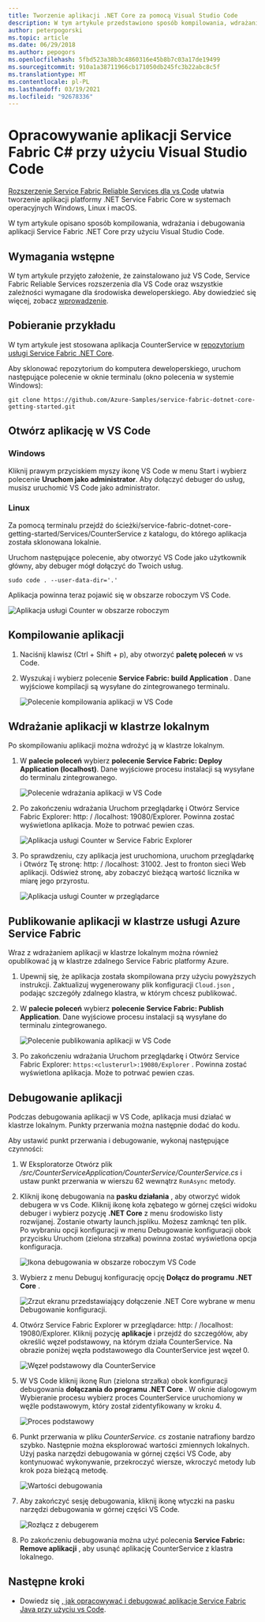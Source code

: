 ```yaml
---
title: Tworzenie aplikacji .NET Core za pomocą Visual Studio Code
description: W tym artykule przedstawiono sposób kompilowania, wdrażania i debugowania aplikacji .NET Core Service Fabric przy użyciu Visual Studio Code.
author: peterpogorski
ms.topic: article
ms.date: 06/29/2018
ms.author: pepogors
ms.openlocfilehash: 5fbd523a38b3c4860316e45b8b7c03a17de19499
ms.sourcegitcommit: 910a1a38711966cb171050db245fc3b22abc8c5f
ms.translationtype: MT
ms.contentlocale: pl-PL
ms.lasthandoff: 03/19/2021
ms.locfileid: "92678336"
---
```

# <a name="develop-c-service-fabric-applications-with-visual-studio-code"></a>Opracowywanie aplikacji Service Fabric C# przy użyciu Visual Studio Code

[Rozszerzenie Service Fabric Reliable Services dla vs Code](https://marketplace.visualstudio.com/items?itemName=ms-azuretools.vscode-service-fabric-reliable-services) ułatwia tworzenie aplikacji platformy .NET Service Fabric Core w systemach operacyjnych Windows, Linux i macOS.

W tym artykule opisano sposób kompilowania, wdrażania i debugowania aplikacji Service Fabric .NET Core przy użyciu Visual Studio Code.

## <a name="prerequisites"></a>Wymagania wstępne

W tym artykule przyjęto założenie, że zainstalowano już VS Code, Service Fabric Reliable Services rozszerzenia dla VS Code oraz wszystkie zależności wymagane dla środowiska deweloperskiego. Aby dowiedzieć się więcej, zobacz [wprowadzenie](./service-fabric-get-started-vs-code.md#prerequisites).

## <a name="download-the-sample"></a>Pobieranie przykładu
W tym artykule jest stosowana aplikacja CounterService w [repozytorium usługi Service Fabric .NET Core](https://github.com/Azure-Samples/service-fabric-dotnet-core-getting-started). 

Aby sklonować repozytorium do komputera deweloperskiego, uruchom następujące polecenie w oknie terminalu (okno polecenia w systemie Windows):

```
git clone https://github.com/Azure-Samples/service-fabric-dotnet-core-getting-started.git
```

## <a name="open-the-application-in-vs-code"></a>Otwórz aplikację w VS Code

### <a name="windows"></a>Windows
Kliknij prawym przyciskiem myszy ikonę VS Code w menu Start i wybierz polecenie **Uruchom jako administrator**. Aby dołączyć debuger do usług, musisz uruchomić VS Code jako administrator.

### <a name="linux"></a>Linux
Za pomocą terminalu przejdź do ścieżki/service-fabric-dotnet-core-getting-started/Services/CounterService z katalogu, do którego aplikacja została sklonowana lokalnie.

Uruchom następujące polecenie, aby otworzyć VS Code jako użytkownik główny, aby debuger mógł dołączyć do Twoich usług.
```
sudo code . --user-data-dir='.'
```

Aplikacja powinna teraz pojawić się w obszarze roboczym VS Code.

![Aplikacja usługi Counter w obszarze roboczym](./media/service-fabric-develop-csharp-applications-with-vs-code/counter-service-application-in-workspace.png)

## <a name="build-the-application"></a>Kompilowanie aplikacji
1. Naciśnij klawisz (Ctrl + Shift + p), aby otworzyć **paletę poleceń** w vs Code.
2. Wyszukaj i wybierz polecenie **Service Fabric: build Application** . Dane wyjściowe kompilacji są wysyłane do zintegrowanego terminalu.

   ![Polecenie kompilowania aplikacji w VS Code](./media/service-fabric-develop-csharp-applications-with-vs-code/sf-build-application.png)

## <a name="deploy-the-application-to-the-local-cluster"></a>Wdrażanie aplikacji w klastrze lokalnym
Po skompilowaniu aplikacji można wdrożyć ją w klastrze lokalnym. 

1. W **palecie poleceń** wybierz **polecenie Service Fabric: Deploy Application (localhost)**. Dane wyjściowe procesu instalacji są wysyłane do terminalu zintegrowanego.

   ![Polecenie wdrażania aplikacji w VS Code](./media/service-fabric-develop-csharp-applications-with-vs-code/sf-deploy-application.png)

4. Po zakończeniu wdrażania Uruchom przeglądarkę i Otwórz Service Fabric Explorer: http: \/ /localhost: 19080/Explorer. Powinna zostać wyświetlona aplikacja. Może to potrwać pewien czas. 

   ![Aplikacja usługi Counter w Service Fabric Explorer](./media/service-fabric-develop-csharp-applications-with-vs-code/sfx-verify-deploy.png)

4. Po sprawdzeniu, czy aplikacja jest uruchomiona, uruchom przeglądarkę i Otwórz Tę stronę: http: \/ /localhost: 31002. Jest to fronton sieci Web aplikacji. Odśwież stronę, aby zobaczyć bieżącą wartość licznika w miarę jego przyrostu.

   ![Aplikacja usługi Counter w przeglądarce](./media/service-fabric-develop-csharp-applications-with-vs-code/counter-service-running.png)

## <a name="publish-the-application-to-an-azure-service-fabric-cluster"></a>Publikowanie aplikacji w klastrze usługi Azure Service Fabric
Wraz z wdrażaniem aplikacji w klastrze lokalnym można również opublikować ją w klastrze zdalnego Service Fabric platformy Azure. 

1. Upewnij się, że aplikacja została skompilowana przy użyciu powyższych instrukcji. Zaktualizuj wygenerowany plik konfiguracji `Cloud.json` , podając szczegóły zdalnego klastra, w którym chcesz publikować.

2. W **palecie poleceń** wybierz **polecenie Service Fabric: Publish Application**. Dane wyjściowe procesu instalacji są wysyłane do terminalu zintegrowanego.

   ![Polecenie publikowania aplikacji w VS Code](./media/service-fabric-develop-csharp-applications-with-vs-code/sf-publish-application.png)

3. Po zakończeniu wdrażania Uruchom przeglądarkę i Otwórz Service Fabric Explorer: `https:<clusterurl>:19080/Explorer` . Powinna zostać wyświetlona aplikacja. Może to potrwać pewien czas. 

## <a name="debug-the-application"></a>Debugowanie aplikacji
Podczas debugowania aplikacji w VS Code, aplikacja musi działać w klastrze lokalnym. Punkty przerwania można następnie dodać do kodu.

Aby ustawić punkt przerwania i debugowanie, wykonaj następujące czynności:
1. W Eksploratorze Otwórz plik */src/CounterServiceApplication/CounterService/CounterService.cs* i ustaw punkt przerwania w wierszu 62 wewnątrz `RunAsync` metody.
3. Kliknij ikonę debugowania na **pasku działania** , aby otworzyć widok debugera w vs Code. Kliknij ikonę koła zębatego w górnej części widoku debuger i wybierz pozycję **.NET Core** z menu środowisko listy rozwijanej. Zostanie otwarty launch.jspliku. Możesz zamknąć ten plik. Po wybraniu opcji konfiguracji w menu Debugowanie konfiguracji obok przycisku Uruchom (zielona strzałka) powinna zostać wyświetlona opcja konfiguracja.

   ![Ikona debugowania w obszarze roboczym VS Code](./media/service-fabric-develop-csharp-applications-with-vs-code/debug-icon-workspace.png)

2. Wybierz z menu Debuguj konfigurację opcję **Dołącz do programu .NET Core** .

   ![Zrzut ekranu przedstawiający dołączenie .NET Core wybrane w menu Debugowanie konfiguracji.](./media/service-fabric-develop-csharp-applications-with-vs-code/debug-start.png)

3. Otwórz Service Fabric Explorer w przeglądarce: http: \/ /localhost: 19080/Explorer. Kliknij pozycję **aplikacje** i przejdź do szczegółów, aby określić węzeł podstawowy, na którym działa CounterService. Na obrazie poniżej węzła podstawowego dla CounterService jest węzeł 0.

   ![Węzeł podstawowy dla CounterService](./media/service-fabric-develop-csharp-applications-with-vs-code/counter-service-primary-node.png)

4. W VS Code kliknij ikonę Run (zielona strzałka) obok konfiguracji debugowania **dołączania do programu .NET Core** . W oknie dialogowym Wybieranie procesu wybierz proces CounterService uruchomiony w węźle podstawowym, który został zidentyfikowany w kroku 4.

   ![Proces podstawowy](./media/service-fabric-develop-csharp-applications-with-vs-code/select-process.png)

5. Punkt przerwania w pliku *CounterService. cs* zostanie natrafiony bardzo szybko. Następnie można eksplorować wartości zmiennych lokalnych. Użyj paska narzędzi debugowania w górnej części VS Code, aby kontynuować wykonywanie, przekroczyć wiersze, wkroczyć metody lub krok poza bieżącą metodę. 

   ![Wartości debugowania](./media/service-fabric-develop-csharp-applications-with-vs-code/breakpoint-hit.png)

6. Aby zakończyć sesję debugowania, kliknij ikonę wtyczki na pasku narzędzi debugowania w górnej części VS Code.
   
   ![Rozłącz z debugerem](./media/service-fabric-develop-csharp-applications-with-vs-code/debug-bar-disconnect.png)
       
7. Po zakończeniu debugowania można użyć polecenia **Service Fabric: Remove aplikacji** , aby usunąć aplikację CounterService z klastra lokalnego. 

## <a name="next-steps"></a>Następne kroki

* Dowiedz się [, jak opracowywać i debugować aplikacje Service Fabric Java przy użyciu vs Code](./service-fabric-develop-java-applications-with-vs-code.md).



